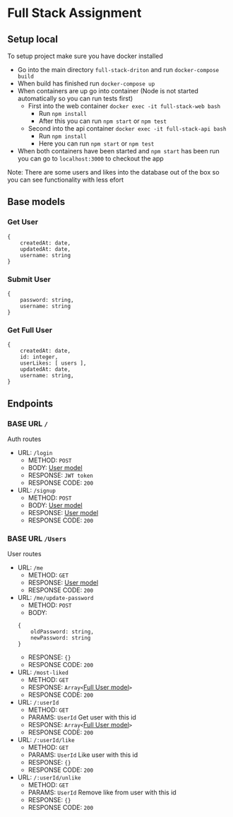 # Full Stack Assignment
## Setup local
   To setup project make sure you have docker installed
   
  * Go into the main directory `full-stack-driton` and run `docker-compose build`
  * When build has finished run `docker-compose up`
  * When containers are up go into container (Node is not started automatically so you can run tests first)
    * First into the web container `docker exec -it full-stack-web bash` 
        * Run `npm install`
        * After this you can run `npm start` or `npm test`
    * Second into the api container `docker exec -it full-stack-api bash`
        * Run `npm install`
        * Here you can run `npm start` or `npm test`
  * When both containers have been started and `npm start` has been run you can go to `localhost:3000` to checkout the app
  
 Note: There are some users and likes into the database out of the box so you can see functionality with less efort
        
## Base models
### Get User 
```
{
    createdAt: date,
    updatedAt: date,
    username: string    
}
```
### Submit User 
```
{
    password: string,
    username: string
}
```
### Get Full User 
```
{
    createdAt: date,
    id: integer,
    userLikes: [ users ],
    updatedAt: date,
    username: string,
}
```

## Endpoints
### BASE URL `/`
Auth routes
* URL: `/login`
    * METHOD: `POST`
    * BODY: [User model](#submit-user)
    * RESPONSE: `JWT token`
    * RESPONSE CODE: `200`
* URL: `/signup`
    * METHOD: `POST`
    * BODY: [User model](#submit-user)
    * RESPONSE: [User model](#get-user)
    * RESPONSE CODE: `200`

### BASE URL `/Users`
User routes
* URL: `/me`
    * METHOD: `GET`
    * RESPONSE: [User model](#get-full-user)
    * RESPONSE CODE: `200`
* URL: `/me/update-password`
    * METHOD: `POST`
    * BODY: 
    ```
    {
        oldPassword: string,
        newPassword: string
    }
    ```
    * RESPONSE: `{}`
    * RESPONSE CODE: `200`
* URL: `/most-liked`
    * METHOD: `GET`
    * RESPONSE: `Array<`[Full User model](#get-full-user)`>`
    * RESPONSE CODE: `200`
* URL: `/:userId`
    * METHOD: `GET`
    * PARAMS: `UserId` Get user with this id
    * RESPONSE: `Array<`[Full User model](#get-full-user)`>`
    * RESPONSE CODE: `200`
* URL: `/:userId/like`
    * METHOD: `GET`
    * PARAMS: `UserId` Like user with this id
    * RESPONSE: `{}`
    * RESPONSE CODE: `200`
* URL: `/:userId/unlike`
    * METHOD: `GET`
    * PARAMS: `UserId` Remove like from user with this id
    * RESPONSE: `{}`
    * RESPONSE CODE: `200`
